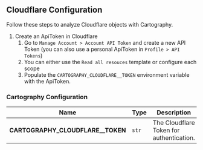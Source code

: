## Cloudflare Configuration

Follow these steps to analyze Cloudflare objects with Cartography.

1. Create an ApiToken in Cloudflare
    1. Go to `Manage Account > Account API Token` and create a new API Token (you can also use a personal ApiToken in `Profile > API Tokens`)
    1. You can either use the `Read all resouces` template or configure each scope
    1. Populate the `CARTOGRAPHY_CLOUDFLARE__TOKEN` environment variable with the ApiToken.

### Cartography Configuration

| **Name** | **Type** | **Description** |
|----------|----------|-----------------|
| **CARTOGRAPHY_CLOUDFLARE__TOKEN** | `str` | The Cloudflare Token for authentication. |
